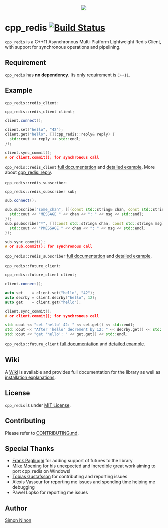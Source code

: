 <p align="center">
   <img src="https://raw.githubusercontent.com/Cylix/cpp_redis/master/assets/images/cpp_redis_logo.jpg"/>
</p>

# cpp_redis [![Build Status](https://travis-ci.org/Cylix/cpp_redis.svg?branch=master)](https://travis-ci.org/Cylix/cpp_redis)
`cpp_redis` is a C++11 Asynchronous Multi-Platform Lightweight Redis Client, with support for synchronous operations and pipelining.

## Requirement
`cpp_redis` has **no dependency**. Its only requirement is `C++11`.

## Example
`cpp_redis::redis_client`:
```cpp
cpp_redis::redis_client client;

client.connect();

client.set("hello", "42");
client.get("hello", [](cpp_redis::reply& reply) {
  std::cout << reply << std::endl;
});

client.sync_commit();
# or client.commit(); for synchronous call
```
`cpp_redis::redis_client` [full documentation](https://github.com/Cylix/cpp_redis/wiki/Redis-Client) and [detailed example](https://github.com/Cylix/cpp_redis/wiki/Examples#redis-client).
More about [cpp_redis::reply](https://github.com/Cylix/cpp_redis/wiki/Replies).


`cpp_redis::redis_subscriber`:
```cpp
cpp_redis::redis_subscriber sub;

sub.connect();

sub.subscribe("some_chan", [](const std::string& chan, const std::string& msg) {
  std::cout << "MESSAGE " << chan << ": " << msg << std::endl;
});
sub.psubscribe("*", [](const std::string& chan, const std::string& msg) {
  std::cout << "PMESSAGE " << chan << ": " << msg << std::endl;
});

sub.sync_commit();
# or sub.commit(); for synchronous call
```
`cpp_redis::redis_subscriber` [full documentation](https://github.com/Cylix/cpp_redis/wiki/Redis-Subscriber) and [detailed example](https://github.com/Cylix/cpp_redis/wiki/Examples#redis-subscriber).

`cpp_redis::future_client`:
```cpp
cpp_redis::future_client client;

client.connect();

auto set    = client.set("hello", "42");
auto decrby = client.decrby("hello", 12);
auto get    = client.get("hello");

client.sync_commit();
# or client.commit(); for synchronous call

std::cout << "set 'hello' 42: " << set.get() << std::endl;
std::cout << "After 'hello' decrement by 12: " << decrby.get() << std::endl;
std::cout << "get 'hello': " << get.get() << std::endl;
```
`cpp_redis::future_client` [full documentation](https://github.com/Cylix/cpp_redis/wiki/Future-Client) and [detailed example](https://github.com/Cylix/cpp_redis/wiki/Examples#future-client).

## Wiki
A [Wiki](https://github.com/Cylix/cpp_redis/wiki) is available and provides full documentation for the library as well as [installation explanations](https://github.com/Cylix/cpp_redis/wiki/Installation).

## License
`cpp_redis` is under [MIT License](LICENSE).

## Contributing
Please refer to [CONTRIBUTING.md](CONTRIBUTING.md).

## Special Thanks

* [Frank Pagliughi](https://github.com/fpagliughi) for adding support of futures to the library
* [Mike Moening](https://github.com/MikesAracade) for his unexpected and incredible great work aiming to port cpp_redis on Windows!
* [Tobias Gustafsson](https://github.com/tobbe303) for contributing and reporting issues
* Alexis Vasseur for reporting me issues and spending time helping me debugging
* Pawel Lopko	for reporting me issues

## Author
[Simon Ninon](http://simon-ninon.fr)
